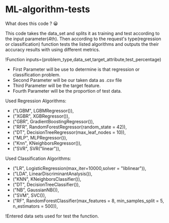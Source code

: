 # ML-algorithm-tests

What does this code ? 😀 

This code takes the data_set and splits it as training and test according to the input parameter(4th). Then according to the request's type(regression or classification) function tests the listed algorithms and outputs the their accuracy results with using different metrics.

!Function inputs=(problem_type,data_set,target_attribute,test_percentage)
*  First Parameter will be use to determine is that regression or classification problem.
*  Second Parameter will be our taken data as .csv file
*  Third Parameter will be the target feature.
*  Fourth Parameter will be the proportion of test data.


Used Regression Algorithms:

 * ("LGBM", LGBMRegressor()),
 * ("XGBR", XGBRegressor()),
 * ("GBR", GradientBoostingRegressor()),
 * ("RFR", RandomForestRegressor(random_state = 42)),
 * ("DT", DecisionTreeRegressor(max_leaf_nodes = 10)),
 * ("MLP", MLPRegressor()),
 * ("Knn", KNeighborsRegressor()),
 * ("SVR", SVR("linear")),

Used Classification Algorithms:

* ("LR", LogisticRegression(max_iter=10000,solver = "liblinear")),
* ("LDA", LinearDiscriminantAnalysis()),
* ("KNN", KNeighborsClassifier()),
* ("DT", DecisionTreeClassifier()),
* ("NB", GaussianNB()),
* ("SVM", SVC()),
* ("RF", RandomForestClassifier(max_features = 8, 
                          min_samples_split = 5, 
                          n_estimators = 500)),



!Entered data sets used for test the function. 

